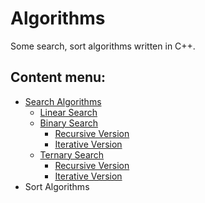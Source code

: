 # Algorithms
Some search, sort algorithms written in C++.

## Content menu:

* [Search Algorithms](./search_algorithms)
    * [Linear Search](./search_algorithms/linear_search)
    * [Binary Search](./search_algorithms/binary_search)
        * [Recursive Version](./search_algorithms/binary_search/binary_search_recursive.cpp)
        * [Iterative Version](./search_algorithms/binary_search/binary_search_iterative.cpp)
    * [Ternary Search](./search_algorithms/ternary_search)
        * [Recursive Version](./search_algorithms/ternary_search/ternary_search_recursive.cpp)
        * [Iterative Version](./search_algorithms/ternary_search/ternary_search_iterative.cpp)
* Sort Algorithms
